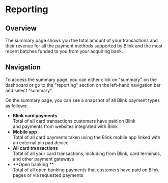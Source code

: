 # Reporting

## Overview

The summary page shows you the total amount of your transactions and their revenue for all the payment methods supported by Blink and the most recent batches funded to you from your acquiring bank.

## Navigation

To access the summary page, you can either click on "summary" on the dashboard or go to the "reporting" section on the left-hand navigation bar and select "summary".

On the summary page, you can see a snapshot of all Blink payment types as follows:

- **Blink card payments**  
  Total of all card transactions customers have paid on Blink and payments from websites integrated with Blink
- **Mobile app**  
  Total of all card payments taken using the Blink mobile app linked with an external pin pad device
- **All card transactions**  
  Total of all your card transactions, including from Blink, card terminals, and other payment gateways
- **Open banking **  
  Total of all open banking payments that customers have paid on Blink pages or via requested payments